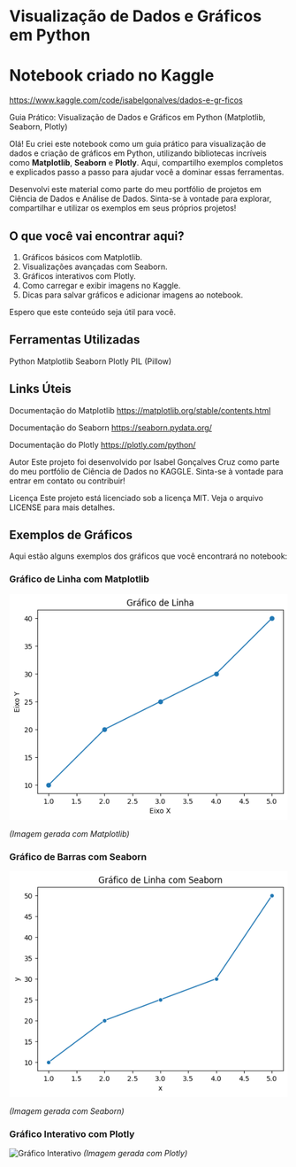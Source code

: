 # Visualização de Dados e Gráficos em Python
# Notebook criado no Kaggle
https://www.kaggle.com/code/isabelgonalves/dados-e-gr-ficos

Guia Prático: Visualização de Dados e Gráficos em Python (Matplotlib, Seaborn, Plotly)

Olá! Eu criei este notebook como um guia prático para visualização de dados e criação de gráficos em Python, utilizando bibliotecas incríveis como **Matplotlib**, **Seaborn** e **Plotly**. Aqui, compartilho exemplos completos e explicados passo a passo para ajudar você a dominar essas ferramentas.

Desenvolvi este material como parte do meu portfólio de projetos em Ciência de Dados e Análise de Dados. Sinta-se à vontade para explorar, compartilhar e utilizar os exemplos em seus próprios projetos!

## O que você vai encontrar aqui?
1. Gráficos básicos com Matplotlib.
2. Visualizações avançadas com Seaborn.
3. Gráficos interativos com Plotly.
4. Como carregar e exibir imagens no Kaggle.
5. Dicas para salvar gráficos e adicionar imagens ao notebook.

Espero que este conteúdo seja útil para você. 

## Ferramentas Utilizadas
Python
Matplotlib
Seaborn
Plotly
PIL (Pillow)

## Links Úteis
Documentação do Matplotlib
https://matplotlib.org/stable/contents.html

Documentação do Seaborn
https://seaborn.pydata.org/

Documentação do Plotly
https://plotly.com/python/

Autor
Este projeto foi desenvolvido por Isabel Gonçalves Cruz como parte do meu portfólio de Ciência de Dados no KAGGLE. Sinta-se à vontade para entrar em contato ou contribuir!

Licença
Este projeto está licenciado sob a licença MIT. Veja o arquivo LICENSE para mais detalhes.



## Exemplos de Gráficos

Aqui estão alguns exemplos dos gráficos que você encontrará no notebook:

### Gráfico de Linha com Matplotlib
![Gráfico de Linha](https://github.com/bellDataSc/Visualizacao-de-Dados-e-Graficos-em-Python/blob/c5696ed68852725c4268fa11d00a214fa0d7173b/imagens/__results___1_0.png)

*(Imagem gerada com Matplotlib)*

### Gráfico de Barras com Seaborn
![Gráfico de Barras](https://github.com/bellDataSc/Visualizacao-de-Dados-e-Graficos-em-Python/blob/381030cbd17bd80c51d8519fed0f2cc2450eafc8/__results___4_0.png?raw=true)

*(Imagem gerada com Seaborn)*

### Gráfico Interativo com Plotly
![Gráfico Interativo](https://via.placeholder.com/600x400.png?text=Gráfico+Interativo+Plotly)
*(Imagem gerada com Plotly)*
